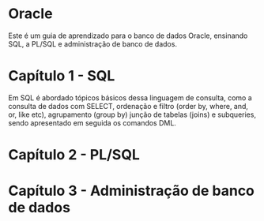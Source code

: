 # Oracle
Este é um guia de aprendizado para o banco de dados Oracle, ensinando SQL, a PL/SQL e administração de banco de dados.

# Capítulo 1 - SQL
Em SQL é abordado tópicos básicos dessa linguagem de consulta, como a consulta de dados com SELECT, ordenação e filtro (order by, where, and, or, like etc), agrupamento (group by)
junção de tabelas (joins) e subqueries, sendo apresentado em seguida os comandos DML.

# Capítulo 2 - PL/SQL

# Capítulo 3 - Administração de banco de dados
